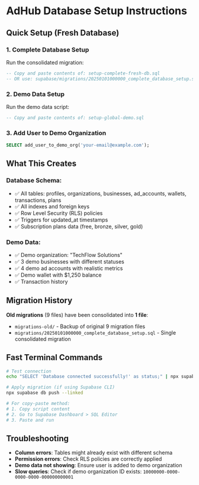 # AdHub Database Setup Instructions

## Quick Setup (Fresh Database)

### 1. Complete Database Setup
Run the consolidated migration:
```sql
-- Copy and paste contents of: setup-complete-fresh-db.sql
-- OR use: supabase/migrations/20250101000000_complete_database_setup.sql
```

### 2. Demo Data Setup 
Run the demo data script:
```sql
-- Copy and paste contents of: setup-global-demo.sql
```

### 3. Add User to Demo Organization
```sql
SELECT add_user_to_demo_org('your-email@example.com');
```

## What This Creates

### Database Schema:
- ✅ All tables: profiles, organizations, businesses, ad_accounts, wallets, transactions, plans
- ✅ All indexes and foreign keys
- ✅ Row Level Security (RLS) policies
- ✅ Triggers for updated_at timestamps
- ✅ Subscription plans data (free, bronze, silver, gold)

### Demo Data:
- ✅ Demo organization: "TechFlow Solutions" 
- ✅ 3 demo businesses with different statuses
- ✅ 4 demo ad accounts with realistic metrics
- ✅ Demo wallet with $1,250 balance
- ✅ Transaction history

## Migration History

**Old migrations** (9 files) have been consolidated into **1 file**:
- `migrations-old/` - Backup of original 9 migration files
- `migrations/20250101000000_complete_database_setup.sql` - Single consolidated migration

## Fast Terminal Commands

```bash
# Test connection
echo "SELECT 'Database connected successfully!' as status;" | npx supabase db remote --linked --psql

# Apply migration (if using Supabase CLI)
npx supabase db push --linked

# For copy-paste method:
# 1. Copy script content
# 2. Go to Supabase Dashboard > SQL Editor
# 3. Paste and run
```

## Troubleshooting

- **Column errors**: Tables might already exist with different schema
- **Permission errors**: Check RLS policies are correctly applied
- **Demo data not showing**: Ensure user is added to demo organization
- **Slow queries**: Check if demo organization ID exists: `10000000-0000-0000-0000-000000000001` 